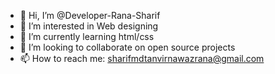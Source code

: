 - 👋 Hi, I’m @Developer-Rana-Sharif
- 👀 I’m interested in Web designing
- 🌱 I’m currently learning html/css
- 💞️ I’m looking to collaborate on open source projects
- 📫 How to reach me: sharifmdtanvirnawazrana@gmail.com

<!---
Developer-Rana-Sharif/Developer-Rana-Sharif is a ✨ special ✨ repository because its `README.md` (this file) appears on your GitHub profile.
You can click the Preview link to take a look at your changes.
--->
